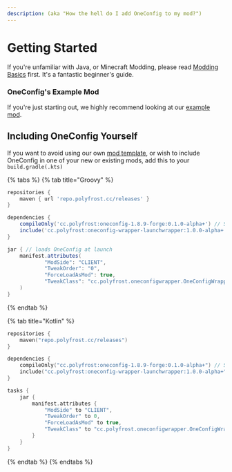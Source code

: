 ```yaml
---
description: (aka "How the hell do I add OneConfig to my mod?")
---
```


# Getting Started

If you're unfamiliar with Java, or Minecraft Modding, please read [Modding Basics](including-oneconfig.md) first. It's a fantastic beginner's guide.

### OneConfig's Example Mod

If you're just starting out, we highly recommend looking at our [example mod](https://github.com/Polyfrost/OneConfigExampleMod/).

## Including OneConfig Yourself

If you want to avoid using our own [mod template](https://github.com/Polyfrost/OneConfigExampleMod/), or wish to include OneConfig in one of your new or existing mods, add this to your `build.gradle(.kts)`

{% tabs %}
{% tab title="Groovy" %}
```groovy
repositories {
    maven { url 'repo.polyfrost.cc/releases' }
}

dependencies {
    compileOnly('cc.polyfrost:oneconfig-1.8.9-forge:0.1.0-alpha+') // Should not be included in jar
    include('cc.polyfrost:oneconfig-wrapper-launchwrapper:1.0.0-alpha+') // Should be included in jar
}

jar { // loads OneConfig at launch
    manifest.attributes(
            "ModSide": "CLIENT",
            "TweakOrder": "0",
            "ForceLoadAsMod": true,
            "TweakClass": "cc.polyfrost.oneconfigwrapper.OneConfigWrapper",
    )
}
```
{% endtab %}

{% tab title="Kotlin" %}
```kotlin
repositories {
    maven("repo.polyfrost.cc/releases")
}

dependencies {
    compileOnly("cc.polyfrost:oneconfig-1.8.9-forge:0.1.0-alpha+") // Should not be included in jar
    include("cc.polyfrost:oneconfig-wrapper-launchwrapper:1.0.0-alpha+") // Should be included in jar
}

tasks {
    jar {
        manifest.attributes {
            "ModSide" to "CLIENT",
            "TweakOrder" to 0,
            "ForceLoadAsMod" to true,
            "TweakClass" to "cc.polyfrost.oneconfigwrapper.OneConfigWrapper"
        }
    }
}
```
{% endtab %}
{% endtabs %}
